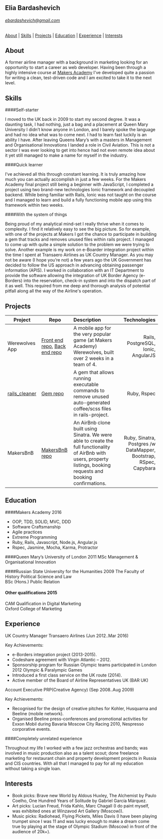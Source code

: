 
## Elia Bardashevich

###### <ebardashevich@gmail.com>

[About](#About) | [Skills](#Skills) | [Projects](#Projects) |
[Education](#Education) | [Experience](#Experience) | [Interests](#Interests)

## <a name="About">About</a>
A former airline manager with a background in marketing looking for an opportunity to start a career as web developer. Having been through a highly intensive course at [Makers Academy](http://www.makersacademy.com/about-us/) I've developed quite a passion for writing a clean, test-driven code and I am excited to take it to the next level.

## <a name="Skills">Skills</a>

####Self-starter

  I moved to the UK back in 2009 to start my second degree. It was a daunting task, I had nothing, just a bag and a placement at Queen Mary University I didn’t know anyone in London, and I barely spoke the language and had no idea what was to come next. I had to learn fast luckily is an ability I have.
  After leaving Queens Mary’s with a masters in Management and Organisational Innovations I landed a role in Civil Aviation. This is not a sector I was ever looking to get into hence had not even remote idea about it yet still managed to make a name for myself in the industry.

####Quick learner

  I’ve achieved all this through constant learning. It is truly amazing how much you can actually accomplish in just a few weeks. For the Makers Academy final project still being a beginner with JavaScript, I completed a project using two brand-new technologies Ionic framework and decoupled backend. While being familiar with Rails, Ionic was not taught on the course and I managed to learn and build a fully functioning mobile app using this framework within two weeks.

####With the system of things

  Being proud of my analytical mind-set I really thrive when it comes to complexity. I find it relatively easy to see the big picture. So for example, with one of the projects at Makers I got the chance to participate in building a gem that tracks and removes unused files within rails project. I managed to come up with quite a simple solution to the problem we were trying to solve.
  Another example is my work on e-Boarder integration project within the time I spent at Transaero Airlines as UK Country Manager. As you may not be aware (I hope you’re not) a few years ago the UK Government has decided to follow the US approach in advancing obtaining passenger information (APIS). I worked in collaboration with an IT Department to provide the software allowing the integration of UK Border Agency (e-Borders) into the reservation, check-in system and into the dispatch part of it as well. This required from me deep and thorough analysis of potential pitfall along all the way of the Airline's operation.  


## <a name="Projects">Projects</a>

| Project       | Repo | Description        | Technologies  |
| ------------- |-----|:-------------| -----:|
| Werewolves App| [Front end repo](https://github.com/elibar-uk/werewolves_frontend), [Back end repo](https://github.com/elibar-uk/werewolves_backend)|A mobile app for the very popular game (at Makers Academy) Werewolves, built over 2 weeks in a team of 4. | Rails, PostgreSQL, Ionic, AngularJS |
| [rails_cleaner](https://rubygems.org/gems/rails_cleaner)  |[Gem repo](https://github.com/elibar-uk/rails_cleaner)|A gem that allows running executable commands to remove unused auto-generated coffee/scss files in rails-project.|Ruby, Rspec|
| MakersBnB | [MakersBnB repo](https://github.com/elibar-uk/MakersBnB)|An AirBnb clone built using Sinatra. We were able to create the full functionality of AirBnb with users, property listings, booking requests and booking confirmations.   |  Ruby, Sinatra, Postgres /w DataMapper, Bootstrap, RSpec, Capybara|

## <a name="Education">Education</a>

####Makers Academy                                    2016

- OOP, TDD, SOLID, MVC, DDD
- Software Craftsmanship
- Agile practices
- Extreme Programming
- Ruby, Rails, Javascript, Node.js, Angular.js
- Rspec, Jasmine, Mocha, Karma, Protractor


####Queen Mary’s University of London                 2011
  MSc Management & Organisational Innovation          

####Russian State University for the Humanities       2009
  The Faculty of History Political Science and Law       
  BSc (Hons.) Public Relation         	                  


#### Other qualifications                             2015

 CAM Qualification in Digital Marketing               
 Oxford College of Marketing

## <a name="Experience">Experience</a>

UK Country Manager     Transaero Airlines      (Jun 2012..Mar 2016)

Key Achievements:
- 	e-Borders integration project (2013-2015).
- 	Codeshare agreement with Virgin Atlantic – 2012.
-   Sponsorship program for Russian Olympic teams participated in London 2012 Olympic & Paralympic Games
- 	Introduced a first class service on the UK route (2014).
- 	Active member of the Board of Airline Representatives UK (BAR UK)

Account Executive      PRP(Creative Agency)     (Sep 2008..Aug 2009)   

Key Achievements:
- 	Recognised for the design of creative pitches for Kohler, Husquarna and Beeline (mobile network).
- 	Organised Beeline press-conferences and promotional activities for Exxon Mobil during Bavaria Moscow City Racing 2010, Nespresso corporative events.

####Completely unrelated experience

Throughout my life I worked with a few jazz orchestras and bands; was involved in music production also as a talent scout; done freelance marketing for restaurant chain and property development projects in Russia and CIS countries. With all that I managed to pay for all my education without taking a single loan.

## <a name="Interests">Interests</a>

- Book picks: Brave new World by Aldous Huxley, The Alchemist by Paulo Coelho, One Hundred Years of Solitude by Gabriel García Márquez.
- Art picks: Lucian Freud, Frida Kahlo, Marc Chagall (I do paint myself,  was exhibited ones at Winzavod Art Gallery (Moscow)).
- Music picks:  Radiohead, Flying Pickets, Miles Davis (I have been playing trumpet since I was 11 and was lucky enough to make a dream come true by playing at the stage of Olympic Stadium (Moscow) in front of the audience of 20k+).
